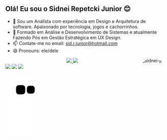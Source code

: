 ## Olá! Eu sou o Sidnei Repetcki Junior 😊

- 🔭 Sou um Analista com experiência em Design e Arquitetura de software. Apaixonado por tecnologia, jogos e cachorrinhos.
- 🌱 Formado em Análise e Desenvolvimento de Sistemas e atualmente Fazendo Pós em Gestão Estratégica em UX Design.
- 📫 Contate-me no email: sid.r.junior@hotmail.com
- 😄 Pronouns: ele/dele

<div align="center">
  <a href="https://github.com/SidneiRepetcki">
  <img height="180em" src="https://github-readme-stats.vercel.app/api?username=SidneiRepetcki&show_icons=true&theme=dracula&include_all_commits=true&count_private=true"/>
  <img height="180em" src="https://github-readme-stats.vercel.app/api/top-langs/?username=SidneiRepetcki&layout=compact&langs_count=7&theme=dracula"/>
  <img align="right" alt="Sidnei-pic" height="130" style="border-radius:50px;" src="https://picrew.me/shareImg/org/202209/338224_q4iYAXVp.png">
</div>

<div>
  <a href="https://www.instagram.com/junior_rpk/" target="_blank"><img src="https://img.shields.io/badge/-Instagram-%23E4405F?style=for-the-badge&logo=instagram&logoColor=white" target="_blank"></a>
  <a href = "mailto:sid.r.junior@hotmail.com"><img src="https://img.shields.io/badge/-Gmail-%23333?style=for-the-badge&logo=gmail&logoColor=white" target="_blank"></a>
  <a href="https://www.linkedin.com/in/sidnei-junior-886a9119b/" target="_blank"><img src="https://img.shields.io/badge/-LinkedIn-%230077B5?style=for-the-badge&logo=linkedin&logoColor=white" target="_blank"></a>

  ![Snake animation](https://github.com/SidneiRepetcki/SidneiRepetcki/blob/output/github-contribution-grid-snake.svg)

</div>
